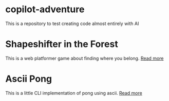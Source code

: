 # copilot-adventure
This is a repository to test creating code almost entirely with AI

# Shapeshifter in the Forest
This is a web platformer game about finding where you belong. [Read more](Shapeshifter-in-the-Forest/README.md)

# Ascii Pong
This is a little CLI implementation of pong using ascii. [Read more](cli-ascii-pong/README.md)
